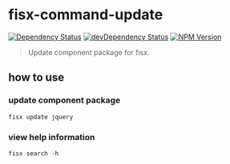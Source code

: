 fisx-command-update
========

[![Dependency Status](https://david-dm.org/wuhy/fisx-command-update.svg)](https://david-dm.org/wuhy/fisx-command-update) [![devDependency Status](https://david-dm.org/wuhy/fisx-command-update/dev-status.svg)](https://david-dm.org/wuhy/fisx-command-update#info=devDependencies) [![NPM Version](https://img.shields.io/npm/v/fisx-command-update.svg?style=flat)](https://npmjs.org/package/fisx-command-update)

> Update component package for fisx.

## how to use

### update component package

```shell
fisx update jquery
```

### view help information

```shell
fisx search -h
```
